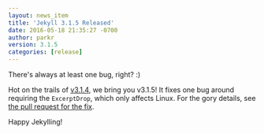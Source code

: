 ```yaml
---
layout: news_item
title: 'Jekyll 3.1.5 Released'
date: 2016-05-18 21:35:27 -0700
author: parkr
version: 3.1.5
categories: [release]
---
```


There's always at least one bug, right? :)

Hot on the trails of [v3.1.4](/news/2016/05/18/jekyll-3-1-4-released/), we
bring you v3.1.5! It fixes one bug around requiring the `ExcerptDrop`,
which only affects Linux. For the gory details, see [the pull
request for the fix](https://github.com/jekyll/jekyll/pull/4912).

Happy Jekylling!
